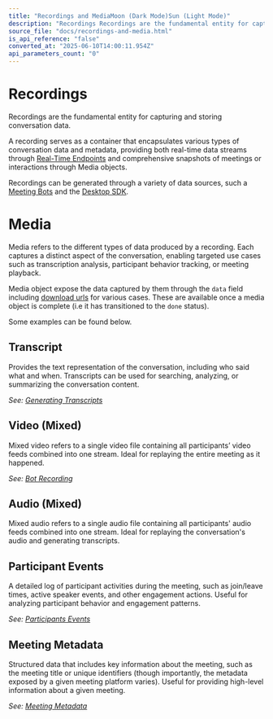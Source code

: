 ```yaml
---
title: "Recordings and MediaMoon (Dark Mode)Sun (Light Mode)"
description: "Recordings Recordings are the fundamental entity for capturing and storing conversation data. A recording serves as a container that encapsulates various types of conversation data and metadata, providing both real-time data streams through Real-Time Endpoints and comprehensive snapshots of meetings..."
source_file: "docs/recordings-and-media.html"
is_api_reference: "false"
converted_at: "2025-06-10T14:00:11.954Z"
api_parameters_count: "0"
---
```

# Recordings

[](#recordings)

Recordings are the fundamental entity for capturing and storing conversation data.

A recording serves as a container that encapsulates various types of conversation data and metadata, providing both real-time data streams through [Real-Time Endpoints](/docs/real-time-endpoints) and comprehensive snapshots of meetings or interactions through Media objects.

Recordings can be generated through a variety of data sources, such a [Meeting Bots](/docs/bot-overview) and the [Desktop SDK](/docs/desktop-sdk-beta).

# Media

[](#media)

Media refers to the different types of data produced by a recording. Each captures a distinct aspect of the conversation, enabling targeted use cases such as transcription analysis, participant behavior tracking, or meeting playback.

Media object expose the data captured by them through the `data` field including [download urls](/docs/download-urls) for various cases. These are available once a media object is complete (i.e it has transitioned to the `done` status).

Some examples can be found below.

## **Transcript**

[](#transcript)

Provides the text representation of the conversation, including who said what and when. Transcripts can be used for searching, analyzing, or summarizing the conversation content.

*See: [Generating Transcripts](/docs/real-time-vs-async-transcription)*

## **Video (Mixed)**

[](#video-mixed)

Mixed video refers to a single video file containing all participants’ video feeds combined into one stream. Ideal for replaying the entire meeting as it happened.

*See: [Bot Recording](/docs/receive-a-recording)*

## **Audio (Mixed)**

[](#audio-mixed)

Mixed audio refers to a single audio file containing all participants' audio feeds combined into one stream. Ideal for replaying the conversation's audio and generating transcripts.

## **Participant Events**

[](#participant-events)

A detailed log of participant activities during the meeting, such as join/leave times, active speaker events, and other engagement actions. Useful for analyzing participant behavior and engagement patterns.

*See: [Participants Events](/docs/meeting-participants-events)*

## **Meeting Metadata**

[](#meeting-metadata)

Structured data that includes key information about the meeting, such as the meeting title or unique identifiers (though importantly, the metadata exposed by a given meeting platform varies). Useful for providing high-level information about a given meeting.

*See: [Meeting Metadata](/docs/meeting-metadata)*

